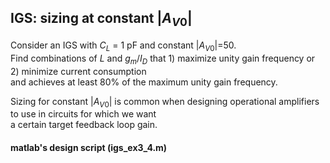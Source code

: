 ## IGS: sizing at constant $|A_{V0}|$

Consider an IGS with $C_{L}$ = 1 pF and constant $|A_{V0}|$=50. <br>
Find combinations of $L$ and $g_{m}/I_{D}$ that 1) maximize unity gain frequency or 2) minimize current consumption<br>
and achieves at least 80% of the maximum unity gain frequency.

Sizing for constant $|A_{V0}|$ is common when designing operational amplifiers to use in circuits for which we want<br>
a certain target feedback loop gain. <br> 

#### matlab's design script (igs_ex3_4.m)
```
```
